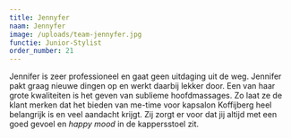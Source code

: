 ```yaml
---
title: Jennyfer
naam: Jennyfer
image: /uploads/team-jennyfer.jpg
functie: Junior-Stylist
order_number: 21
---
```


Jennifer is zeer professioneel en gaat geen uitdaging uit de weg. Jennifer pakt graag nieuwe dingen op en werkt daarbij lekker door. Een van haar grote kwaliteiten is het geven van sublieme hoofdmassages. Zo laat ze de klant merken dat het bieden van me-time voor kapsalon Koffijberg heel belangrijk is en veel aandacht krijgt. Zij zorgt er voor dat jij altijd met een goed gevoel en *happy mood* in de kappersstoel zit.